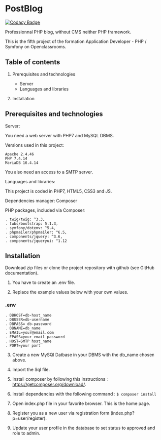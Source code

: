 # PostBlog
[![Codacy Badge](https://app.codacy.com/project/badge/Grade/aa0d47c4b90042889836b0428ede6c80)](https://www.codacy.com/gh/nosfairal/postBlog/dashboard?utm_source=github.com&amp;utm_medium=referral&amp;utm_content=nosfairal/postBlog&amp;utm_campaign=Badge_Grade)

Professionnal PHP blog, without CMS neither PHP framework.

This is the fifth project of the formation Application Developer - PHP / Symfony on Openclassrooms.

## Table of contents
1.  Prerequisites and technologies
    - Server
    - Languages and libraries

2.  Installation

## Prerequisites and technologies

Server:

You need a web server with PHP7 and MySQL DBMS.

Versions used in this project:

    Apache 2.4.46
    PHP 7.4.14
    MariaDB 10.4.14

You also need an access to a SMTP server.

Languages and libraries:

This project is coded in PHP7, HTML5, CSS3 and JS.

Dependencies manager: Composer

PHP packages, included via Composer:

    . twig/twig: ^3.3,
    . twbs/bootstrap: 5.1.3,
    . symfony/dotenv: ^5.4,
    . phpmailer/phpmailer: ^6.5,
    . components/jquery: ^3.6,
    . components/jqueryui: ^1.12

## Installation

Download zip files or clone the project repository with github (see GitHub documentation).

1.  You have to create an .env file.

2.  Replace the example values below with your own values.

### .env
    . DBHOST=db-host_name
    . DBUSER=db-username
    . DBPASS= db-password
    . DBNAME=db_name
    . EMAIL=your@email.com
    . EPASS=your email password
    . HOST=SMTP host_name
    . PORT=your port

3.  Create a new MySQl Datbase in your DBMS with the db_name chosen above.
   
4.  Import the Sql file.

5.  Install composer by following this instructions : https://getcomposer.org/download/.

6.  Install dependencies with the following command :
    `` $ composer install ``

7.  Open index.php file in your favorite browser. This is the home page.

8.  Register you as a new user via registration form (index.php?p=user/register).

9.  Update your user profile in the database to set status to approved and role to admin.